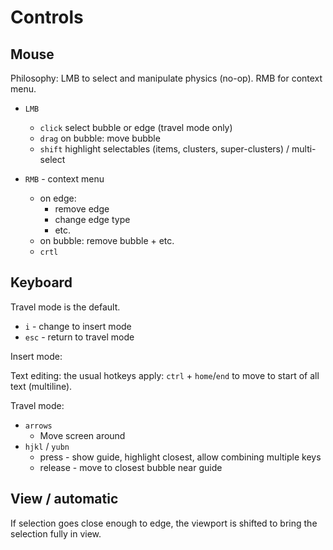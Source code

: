 # Controls

## Mouse

Philosophy: LMB to select and manipulate physics (no-op). RMB for context menu.

- `LMB`
  - `click` select bubble or edge (travel mode only)
  - `drag` on bubble: move bubble
  - `shift` highlight selectables (items, clusters, super-clusters) / multi-select

- `RMB` - context menu
  - on edge:
    - remove edge
    - change edge type
    - etc.
  - on bubble: remove bubble + etc.
  - `crtl`

## Keyboard

Travel mode is the default.

- `i` - change to insert mode
- `esc` - return to travel mode

Insert mode:

Text editing: the usual hotkeys apply: `ctrl` + `home`/`end` to move to start of all text
(multiline).

Travel mode:

- `arrows`
  - Move screen around
- `hjkl` / `yubn`
  - press - show guide, highlight closest, allow combining multiple keys
  - release - move to closest bubble near guide

## View / automatic

If selection goes close enough to edge, the viewport is shifted to bring the selection fully in
view.
